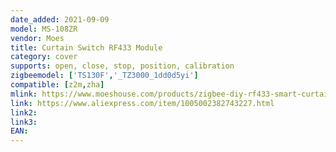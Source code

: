 ```yaml
---
date_added: 2021-09-09
model: MS-108ZR
vendor: Moes
title: Curtain Switch RF433 Module 
category: cover
supports: open, close, stop, position, calibration
zigbeemodel: ['TS130F','_TZ3000_1dd0d5yi']
compatible: [z2m,zha]
mlink: https://www.moeshouse.com/products/zigbee-diy-rf433-smart-curtain-switch-module-for-electric-motorized-roller-blinds-shutter-motor-2mqtt-available
link: https://www.aliexpress.com/item/1005002382743227.html
link2: 
link3: 
EAN: 
---
```

